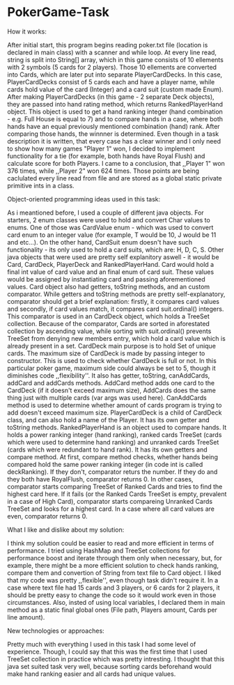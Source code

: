 # PokerGame-Task

How it works:

After initial start, this program begins reading poker.txt file (location is declared in main class) with a scanner and while loop. At every line read, string is split into String[] array, which in this game consists of 10 ellements with 2 symbols (5 cards for 2 players). Those 10 ellements are converted into Cards, which are later put into separate PlayerCardDecks. In this case, PlayerCardDecks consist of 5 cards each and have a player name, while cards hold value of the card (Integer) and a card suit (custom made Enum). After making PlayerCardDecks (in this game - 2 separate Deck objects), they are passed into hand rating method, which returns RankedPlayerHand object. This object is used to get a hand ranking integer (hand combination - e.g. Full House is equal to 7) and to compare hands in a case, where both hands have an equal previously mentioned combination (hand) rank. After comparing those hands, the winnner is determined. Even though in a task description it is written, that every case has a clear winner and I only need to show how many games "Player 1" won, I decided to implement functionality for a tie (for example, both hands have Royal Flush) and calculate score for both Players. I came to a conclusion, that ,,Player 1" won 376 times, while ,,Player 2" won 624 times. Those points are being caclulated every line read from file and are stored as a global static private primitive ints in a class.

Object-oriented programming ideas used in this task:

As i meantioned before, I used a couple of different java objects. For starters, 2 enum classes were used to hold and convert Char values to enums.
One of those was CardValue enum - which was used to convert card enum to an integer value (for example, T would be 10, J would be 11 and etc...). On the other hand, CardSuit enum doesn't have such functionality - its only used to hold a card suits, which are: H, D, C, S.
Other java objects that were used are pretty self explanitory aswell - it would be Card, CardDeck, PlayerDeck and RankedPlayerHand. 
Card would hold a final int value of card value and an final enum of card suit. These values would be assigned by instantiating card and passing aforementioned values. Card object also had getters, toString methods, and an custom comparator. While getters and toString methods are pretty self-explanatory, comparator should get a brief explanation: firstly, it compares card values and secondly, if card values match, it compares card suit.ordinal() integers. This comparator is used in an CardDeck object, which holds a TreeSet<Card> collection. Because of the comparator, Cards are sorted in aforestated collection by ascending value, while sorting with suit.ordinal() prevents TreeSet from denying new members entry, which hold a card value which is already present in a set.
CardDeck main purpose is to hold Set of unique cards. The maximum size of CardDeck is made by passing integer to constructor. This is used to check whether CardDeck is full or not. In this particular poker game, maximum side could always be set to 5, though it diminishes code ,,flexibility''. It also has getter, toString, canAddCards, addCard and addCards methods. AddCard method adds one card to the CardDeck (if it doesn't exceed maximum size), AddCards does the same thing just with multiple cards (var args was used here). CanAddCards method is used to determine whether amount of cards program is trying to add doesn't exceed maximum size.
PlayerCardDeck is a child of CardDeck class, and can also hold a name of the Player. It has its own getter and toString methods.
RankedPlayerHand is an object used to compare hands. It holds a power ranking integer (hand ranking), ranked cards TreeSet (cards which were used to determine hand ranking) and unranked cards TreeSet (cards which were redundant to hand rank). It has its own getters and compare method. At first, compare method checks, whether hands being compared hold the same power ranking integer (in code int is called deckRanking). If they don't, comparator returs the number. If they do and they both have RoyalFlush, comparator returns 0. In other cases, comparator starts comparing TreeSet of Ranked Cards and tries to find the highest card here. If it fails (or the Ranked Cards TreeSet is empty, prevalent in a case of High Card), comparator starts compareing Unranked Cards TreeSet and looks for a highest card. In a case where all card values are even, comparator returns 0.

What I like and dislike about my solution:

I think my solution could be easier to read and more efficient in terms of performance. I tried using HashMap and TreeSet collections for performance boost and iterate through them only when necessary, but, for example, there might be a more efficient solution to check hands ranking, compare them and convertion of String from text file to Card object.
I liked that my code was pretty ,,flexible'', even though task didn't require it. In a case where text file had 15 cards and 3 players, or 6 cards for 2 players, it should be pretty easy to change the code so it would work even in those circumstances. Also, insted of using local variables, I declared them in main method as a static final global ones (File path, Players amount, Cards per line amount).

New technologies or approaches:

Pretty much with everything I used in this task I had some level of experience. Though, I could say that this was the first time that I used TreeSet collection in practice which was pretty intresting. I thought that this java set suited task very well, because sorting cards beforehand would make hand ranking easier and all cards had unique values.
